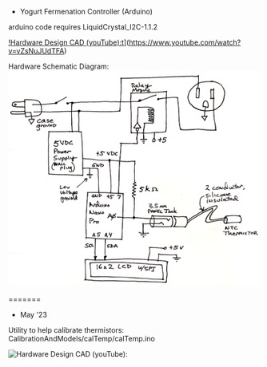 * Yogurt Fermenation Controller (Arduino)

arduino code requires LiquidCrystal_I2C-1.1.2


[!Hardware Design CAD (youTube):t](https://img.youtube.com/vi/vZsNuJUdTFA/0.jpg)](https://www.youtube.com/watch?v=vZsNuJUdTFA)


Hardware Schematic Diagram:  ![Wiring Schematic Diagram](Hardware/yogurtControllerSchematic2023.png?raw=true)

=======

* May '23

Utility
to help calibrate thermistors: CalibrationAndModels/calTemp/calTemp.ino


![Hardware Design CAD (youTube):](https://youtu.be/vZsNuJUdTFA)
